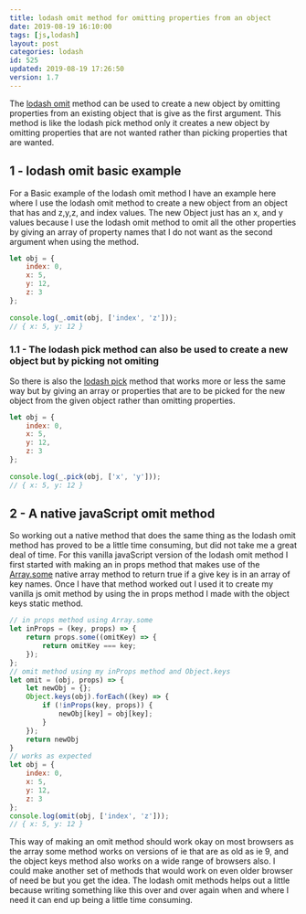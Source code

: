 ```yaml
---
title: lodash omit method for omitting properties from an object
date: 2019-08-19 16:10:00
tags: [js,lodash]
layout: post
categories: lodash
id: 525
updated: 2019-08-19 17:26:50
version: 1.7
---
```


The [lodash omit](https://lodash.com/docs/4.17.15#omit) method can be used to create a new object by omitting properties from an existing object that is give as the first argument. This method is like the lodash pick method only it creates a new object by omitting properties that are not wanted rather than picking properties that are wanted.

<!-- more -->

## 1 - lodash omit basic example

For a Basic example of the lodash omit method I have an example here where I use the lodash omit method to create a new object from an object that has and z,y,z, and index values. The new Object just has an x, and y values because I use the lodash omit method to omit all the other properties by giving an array of property names that I do not want as the second argument when using the method.
```js
let obj = {
    index: 0,
    x: 5,
    y: 12,
    z: 3
};
 
console.log(_.omit(obj, ['index', 'z']));
// { x: 5, y: 12 }
```

### 1.1 - The lodash pick method can also be used to create a new object but by picking not omiting

So there is also the [lodash pick](/2018/07/11/lodash_pick/) method that works more or less the same way but by giving an array or properties that are to be picked for the new object from the given object rather than omitting properties.

```js
let obj = {
    index: 0,
    x: 5,
    y: 12,
    z: 3
};
 
console.log(_.pick(obj, ['x', 'y']));
// { x: 5, y: 12 }
```

## 2 - A native javaScript omit method

So working out a native method that does the same thing as the lodash omit method has proved to be a little time consuming, but did not take me a great deal of time. For this vanilla javaScript version of the lodash omit method I first started with making an in props method that makes use of the [Array.some](https://developer.mozilla.org/en-US/docs/Web/JavaScript/Reference/Global_Objects/Array/some) native array method to return true if a give key is in an array of key names. Once I have that method worked out I used it to create my vanilla js omit method by using the in props method I made with the object keys static method.

```js
// in props method using Array.some
let inProps = (key, props) => {
    return props.some((omitKey) => {
        return omitKey === key;
    });
};
// omit method using my inProps method and Object.keys
let omit = (obj, props) => {
    let newObj = {};
    Object.keys(obj).forEach((key) => {
        if (!inProps(key, props)) {
            newObj[key] = obj[key];
        }
    });
    return newObj
}
// works as expected
let obj = {
    index: 0,
    x: 5,
    y: 12,
    z: 3
};
console.log(omit(obj, ['index', 'z']));
// { x: 5, y: 12 }
```

This way of making an omit method should work okay on most browsers as the array some method works on versions of ie that are as old as ie 9, and the object keys method also works on a wide range of browsers also. I could make another set of methods that would work on even older browser of need be but you get the idea. The lodash omit methods helps out a little because writing something like this over and over again when and where I need it can end up being a little time consuming.